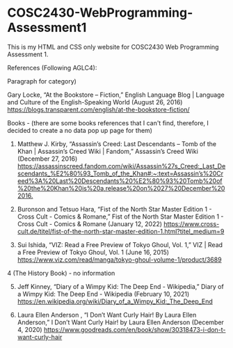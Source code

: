 # COSC2430-WebProgramming-Assessment1

This is my HTML and CSS only website for COSC2430 Web Programming Assessment 1.



References (Following AGLC4):

Paragraph for category)

Gary Locke, “At the Bookstore – Fiction,” English Language Blog | Language and Culture of the English-Speaking World (August 26, 2016) <https://blogs.transparent.com/english/at-the-bookstore-fiction/>

Books - (there are some books references that I can't find, therefore, I decided to create a no data pop up page for them)

1) Matthew J. Kirby, “Assassin’s Creed: Last Descendants – Tomb of the Khan | Assassin’s Creed Wiki | Fandom,” Assassin’s Creed Wiki (December 27, 2016) <https://assassinscreed.fandom.com/wiki/Assassin%27s_Creed:_Last_Descendants_%E2%80%93_Tomb_of_the_Khan#:~:text=Assassin’s%20Creed%3A%20Last%20Descendants%20%E2%80%93%20Tomb%20of%20the%20Khan%20is%20a,release%20on%2027%20December%202016.>

2) Buronson and Tetsuo Hara, “Fist of the North Star Master Edition 1 - Cross Cult - Comics & Romane,” Fist of the North Star Master Edition 1 - Cross Cult - Comics & Romane (January 12, 2022) <https://www.cross-cult.de/titel/fist-of-the-north-star-master-edition-1.html?titel_medium=9>

3) Sui Ishida, “VIZ: Read a Free Preview of Tokyo Ghoul, Vol. 1,” VIZ | Read a Free Preview of Tokyo Ghoul, Vol. 1 (June 16, 2015) <https://www.viz.com/read/manga/tokyo-ghoul-volume-1/product/3689>

4 (The History Book) - no information

5) Jeff Kinney, “Diary of a Wimpy Kid: The Deep End - Wikipedia,” Diary of a Wimpy Kid: The Deep End - Wikipedia (February 10, 2021) <https://en.wikipedia.org/wiki/Diary_of_a_Wimpy_Kid:_The_Deep_End>

6) Laura Ellen Anderson , “I Don’t Want Curly Hair! By Laura Ellen Anderson,” I Don’t Want Curly Hair! by Laura Ellen Anderson (December 4, 2020) <https://www.goodreads.com/en/book/show/30318473-i-don-t-want-curly-hair>
